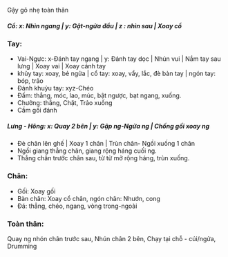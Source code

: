 Gậy gõ nhẹ toàn thân
##### Cổ: x: Nhìn ngang | y: Gật-ngửa đầu | z : nhìn sau | Xoay cổ
### Tay: 
+ Vai-Ngực: x-Đánh tay ngang | y: Đánh tay dọc | Nhún vui | Nắm tay sau lưng | Xoay vai | Xoay cánh tay
+ khủy tay: xoay, bẻ ngửa | cổ tay: xoay, vẩy, lắc, đè bàn tay | ngón tay: bóp, trảo
+ Đánh khuỷu tay: xyz-Chéo
+ Đấm: thẳng, móc, lao, múc, bật ngược, bạt ngang, xuống.
+ Chưởng: thẳng, Chặt, Trảo xuống
+ Cầm gối đánh
##### Lưng - Hông: x: Quay 2 bên | y: Gập ng-Ngửa ng | Chống gối xoay ng
+ Đè chân lên ghế | Xoay 1 chân | Trùn chân- Ngồi xuống 1 chân
+ Ngồi giang thẳng chân, giang rộng háng cuối ng.
+ Thẳng chân trước chân sau, từ từ mở rộng háng, trùn xuống.
### Chân:
+ Gối: Xoay gối
+ Bàn chân: Xoay cổ chân, ngón chân: Nhướn, cong
+ Đá: thẳng, chéo, ngang, vòng trong-ngoài
### Toàn thân:
Quay ng nhón chân trước sau, Nhún chân 2 bên, Chạy tại chỗ - cúi/ngửa, Drumming
